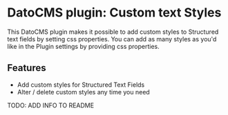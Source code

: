 # DatoCMS plugin: Custom text Styles
This DatoCMS plugin makes it possible to add custom styles to Structured text fields by setting css properties. You can add as many styles as you'd like in the Plugin settings by providing css properties.

## Features
- Add custom styles for Structured Text Fields
- Alter / delete custom styles any time you need

TODO: ADD INFO TO README

